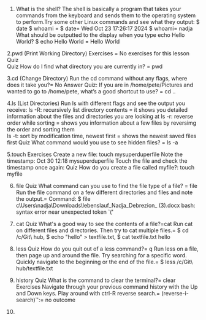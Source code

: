 1. What is the shell? The shell is basically a program that takes your commands from the keyboard and sends them to the operating system to perform.Try some other Linux commands and see what they output:
$ date $ whoami = $ date= Wed Oct 23 17:26:17 2024  $ whoami= nadja
What should be outputted to the display when you type echo Hello World? $ echo Hello World = Hello World

2.pwd (Print Working Directory)
Exercises = No exercises for this lesson Quiz  
Quiz How do I find what directory you are currently in? =  pwd

3.cd (Change Directory)
Run the cd command without any flags, where does it take you?= No Answer
Quiz: If you are in /home/pete/Pictures and wanted to go to /home/pete, what’s a good shortcut to use? = cd ..

4.ls (List Directories)
Run ls with different flags and see the output you receive:
ls -R: recursively list directory contents =  it  shows you detailed information about the files and directories you are looking at
ls -r: reverse order while sorting = shows you information about a few files by reversimg the order and sorting them  
ls -t: sort by modification time, newest first = shows the newest saved files first 
Quiz What command would you use to see hidden files? = ls -a

5.touch
Exercises
Create a new file: touch mysuperduperfile
Note the timestamp: Oct 30 12:18  mysuperduperfile
Touch the file and check the timestamp once again:
Quiz How do you create a file called myfile?: touch myfile

6. file
Quiz
What command can you use to find the file type of a file? = file
Run the file command on a few different directories and files and note the output.= Command: $ file c\Users\nadja\Downloads\lebenslauf_Nadja_Debrezion_ (3).docx
bash: syntax error near unexpected token `('

8. cat
Quiz
What's a good way to see the contents of a file?=cat
Run cat on different files and directories. Then try to cat multiple files.= $ cd /c/Git\ hub, $ echo "hello" > textfile.txt, $ cat textfile.txt hello

9. less
Quiz
How do you quit out of a less command?= q
Run less on a file, then page up and around the file. Try searching for a specific word. Quickly navigate to the beginning or the end of the file.= $ less /c/Git\ hub/textfile.txt

10. history
Quiz
What is the command to clear the terminal?= clear
Exercises
Navigate through your previous command history with the Up and Down keys. Play around with ctrl-R reverse search.= (reverse-i-search)`':= no outcome

11.


























